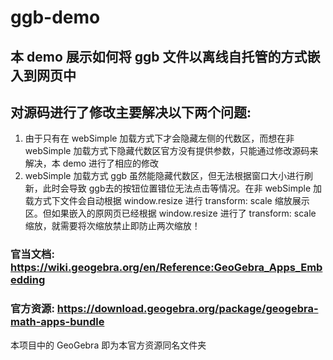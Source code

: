 # ggb-demo

## 本 demo 展示如何将 ggb 文件以离线自托管的方式嵌入到网页中
## 对源码进行了修改主要解决以下两个问题:
1. 由于只有在 webSimple 加载方式下才会隐藏左侧的代数区，而想在非 webSimple 加载方式下隐藏代数区官方没有提供参数，只能通过修改源码来解决，本 demo 进行了相应的修改
2. webSimple 加载方式 ggb 虽然能隐藏代数区，但无法根据窗口大小进行刷新，此时会导致 ggb去的按钮位置错位无法点击等情况。在非 webSimple 加载方式下文件会自动根据 window.resize 进行 transform: scale 缩放展示区。但如果嵌入的原网页已经根据 window.resize 进行了 transform: scale 缩放，就需要将次缩放禁止即防止两次缩放！
### 官当文档: https://wiki.geogebra.org/en/Reference:GeoGebra_Apps_Embedding
### 官方资源: https://download.geogebra.org/package/geogebra-math-apps-bundle
本项目中的 GeoGebra 即为本官方资源同名文件夹
